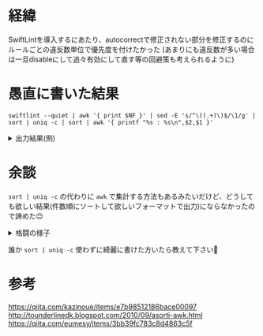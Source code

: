 # 経緯
SwiftLintを導入するにあたり、autocorrectで修正されない部分を修正するのにルールごとの違反数単位で優先度を付けたかった
(あまりにも違反数が多い場合は一旦disableにして追々有効にして直す等の回避策も考えられるように)

# 愚直に書いた結果

```shell
swiftlint --quiet | awk '{ print $NF }' | sed -E 's/^\((.+)\)$/\1/g' | sort | uniq -c | sort | awk '{ printf "%s : %s\n",$2,$1 }'
```

<details><summary>出力結果(例)</summary><div>

```shell
class_delegate_protocol : 1
empty_string : 1
prohibited_super_call : 1
unused_capture_list : 1
unused_setter_value : 1
contains_over_filter_count : 2
function_parameter_count : 2
large_tuple : 2
valid_ibinspectable : 2
contains_over_filter_is_empty : 3
control_statement : 3
fatal_error_message : 3
multiline_parameters : 3
reduce_boolean : 3
syntactic_sugar : 3
discouraged_direct_init : 4
sorted_first_last : 4
vertical_parameter_alignment_on_call : 4
collection_alignment : 6
nesting : 6
operator_whitespace : 7
reduce_into : 7
toggle_bool : 7
for_where : 8
unavailable_function : 8
yoda_condition : 10
cyclomatic_complexity : 11
weak_delegate : 11
unneeded_break_in_switch : 12
first_where : 15
multiline_arguments : 30
private_action : 39
todo : 55
```

</div></details>

# 余談
`sort | uniq -c` の代わりに `awk` で集計する方法もあるみたいだけど、どうしても欲しい結果(件数順にソートして欲しいフォーマットで出力)にならなかったので諦めた😔

<details><summary> 格闘の様子</summary><div>

```shell
swiftlint --quiet | awk '{ print $NF }' | sed -E 's/^\((.+)\)$/\1/g' | awk '{ v[$0]++ } END { for ( k in v ) print k ": " v[k] }'
```
ソートも何もされてないので論外

```shell
brew install gawk
swiftlint --quiet | awk '{ print $NF }' | sed -E 's/^\((.+)\)$/\1/g' | awk '{ v[$0]++; n = asorti(v, s) } END { for (i=1;i<=n;i++) print s[i] ": " v[s[i]] }'
```
キー(エラー種別)でソートされる(違う、そうじゃない)

```shell
lint --quiet | awk '{ print $NF }' | sed -E 's/^\((.+)\)$/\1/g' | awk '{ v[$0]++; n = asorti(v, s); for (i=1;i<=n;i++) a[i] = v[s[i]] ": " s[i]; asort(a) } END { for (x in a) print a[x] }'
```
文字列ソート扱いになった結果 `1->20->2` みたいな出力になってｵﾜﾀ＼(^o^)／

</div></details>

誰か `sort | uniq -c` 使わずに綺麗に書けた方いたら教えて下さい🙏

# 参考
https://qiita.com/kazinoue/items/e7b98512186bace00097
http://tounderlinedk.blogspot.com/2010/09/asorti-awk.html
https://qiita.com/eumesy/items/3bb39fc783c8d4863c5f
